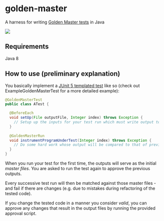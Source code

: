 # golden-master
A harness for writing [Golden Master tests](https://dzone.com/articles/testing-legacy-code-golden) in Java

[![](https://jitpack.io/v/maxbechtold/golden-master.svg)](https://jitpack.io/#maxbechtold/golden-master)

## Requirements
Java 8

## How to use (preliminary explanation)

You basically implement a [JUnit 5 templated test](http://junit.org/junit5/docs/current/user-guide/#writing-tests-test-templates) like so (check out ExampleGoldenMasterTest for a more detailed example):

```java
@GoldenMasterTest
public class ATest {

  @BeforeEach
  void setUp(File outputFile, Integer index) throws Exception {
    // Setup up the inputs for your test run which must write output to the given file
  }
  
  @GoldenMasterRun
  void instrumentProgramUnderTest(Integer index) throws Exception {
    // Do some hard work whose output will be compared to that of previous runs
  }
}
```

When you run your test for the first time, the outputs will serve as the initial *master files*. You are asked to run the test again to approve the previous outputs.

Every successive test run will then be matched against those master files - and fail if there are changes (e.g. due to mistakes during refactoring of the tested code).

If you change the tested code in a manner you consider *valid*, you can approve any changes that result in the output files by running the provided approval script.
